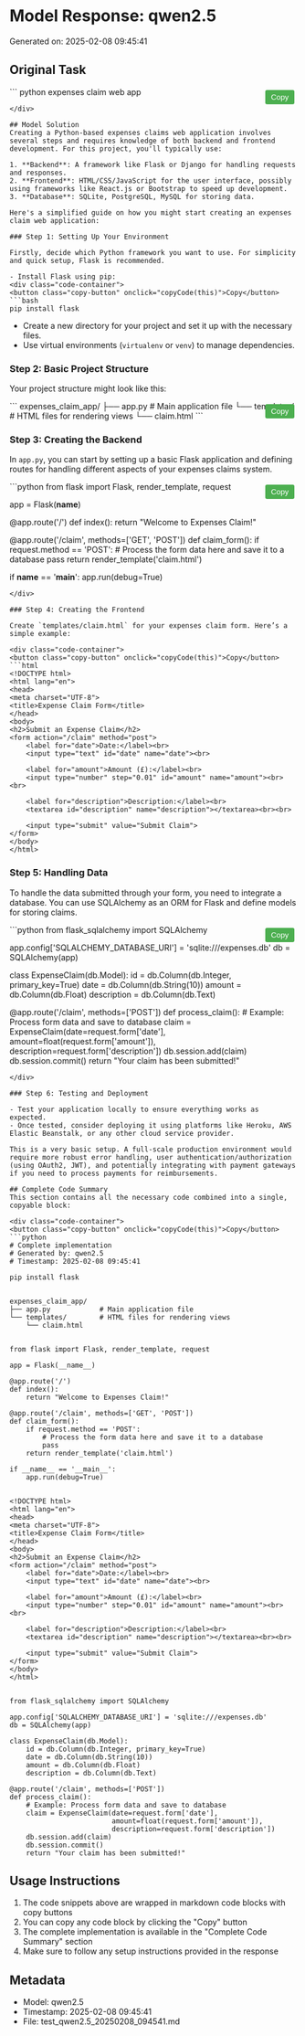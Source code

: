 # Model Response: qwen2.5
Generated on: 2025-02-08 09:45:41


<style>
.copy-button {
    position: absolute;
    top: 5px;
    right: 5px;
    padding: 5px 10px;
    background-color: #4CAF50;
    color: white;
    border: none;
    border-radius: 3px;
    cursor: pointer;
    z-index: 1;
}
.code-container {
    position: relative;
    margin: 10px 0;
}
.copy-button:hover {
    background-color: #45a049;
}
.copy-button:active {
    background-color: #3d8b40;
}
</style>

<script>
function copyCode(buttonElement) {
    const codeBlock = buttonElement.parentElement.querySelector('code');
    const range = document.createRange();
    range.selectNode(codeBlock);
    window.getSelection().removeAllRanges();
    window.getSelection().addRange(range);
    try {
        document.execCommand('copy');
        buttonElement.textContent = 'Copied!';
        setTimeout(() => {
            buttonElement.textContent = 'Copy';
        }, 2000);
    } catch(e) {
        console.error('Failed to copy text:', e);
        buttonElement.textContent = 'Failed to copy';
    }
    window.getSelection().removeAllRanges();
}
</script>


## Original Task
<div class="code-container">
<button class="copy-button" onclick="copyCode(this)">Copy</button>
```
python expenses claim web app

```
</div>

## Model Solution
Creating a Python-based expenses claims web application involves several steps and requires knowledge of both backend and frontend development. For this project, you'll typically use:

1. **Backend**: A framework like Flask or Django for handling requests and responses.
2. **Frontend**: HTML/CSS/JavaScript for the user interface, possibly using frameworks like React.js or Bootstrap to speed up development.
3. **Database**: SQLite, PostgreSQL, MySQL for storing data.

Here's a simplified guide on how you might start creating an expenses claim web application:

### Step 1: Setting Up Your Environment

Firstly, decide which Python framework you want to use. For simplicity and quick setup, Flask is recommended.

- Install Flask using pip:
<div class="code-container">
<button class="copy-button" onclick="copyCode(this)">Copy</button>
```bash
pip install flask
```
</div>

- Create a new directory for your project and set it up with the necessary files.
- Use virtual environments (`virtualenv` or `venv`) to manage dependencies.

### Step 2: Basic Project Structure

Your project structure might look like this:

<div class="code-container">
<button class="copy-button" onclick="copyCode(this)">Copy</button>
```
expenses_claim_app/
├── app.py            # Main application file
└── templates/        # HTML files for rendering views
    └── claim.html
```
</div>

### Step 3: Creating the Backend

In `app.py`, you can start by setting up a basic Flask application and defining routes for handling different aspects of your expenses claims system.

<div class="code-container">
<button class="copy-button" onclick="copyCode(this)">Copy</button>
```python
from flask import Flask, render_template, request

app = Flask(__name__)

@app.route('/')
def index():
    return "Welcome to Expenses Claim!"

@app.route('/claim', methods=['GET', 'POST'])
def claim_form():
    if request.method == 'POST':
        # Process the form data here and save it to a database
        pass
    return render_template('claim.html')

if __name__ == '__main__':
    app.run(debug=True)
```
</div>

### Step 4: Creating the Frontend

Create `templates/claim.html` for your expenses claim form. Here’s a simple example:

<div class="code-container">
<button class="copy-button" onclick="copyCode(this)">Copy</button>
```html
<!DOCTYPE html>
<html lang="en">
<head>
<meta charset="UTF-8">
<title>Expense Claim Form</title>
</head>
<body>
<h2>Submit an Expense Claim</h2>
<form action="/claim" method="post">
    <label for="date">Date:</label><br>
    <input type="text" id="date" name="date"><br>

    <label for="amount">Amount (£):</label><br>
    <input type="number" step="0.01" id="amount" name="amount"><br><br>

    <label for="description">Description:</label><br>
    <textarea id="description" name="description"></textarea><br><br>

    <input type="submit" value="Submit Claim">
</form>
</body>
</html>
```
</div>

### Step 5: Handling Data

To handle the data submitted through your form, you need to integrate a database. You can use SQLAlchemy as an ORM for Flask and define models for storing claims.

<div class="code-container">
<button class="copy-button" onclick="copyCode(this)">Copy</button>
```python
from flask_sqlalchemy import SQLAlchemy

app.config['SQLALCHEMY_DATABASE_URI'] = 'sqlite:///expenses.db'
db = SQLAlchemy(app)

class ExpenseClaim(db.Model):
    id = db.Column(db.Integer, primary_key=True)
    date = db.Column(db.String(10))
    amount = db.Column(db.Float)
    description = db.Column(db.Text)

@app.route('/claim', methods=['POST'])
def process_claim():
    # Example: Process form data and save to database
    claim = ExpenseClaim(date=request.form['date'], 
                         amount=float(request.form['amount']), 
                         description=request.form['description'])
    db.session.add(claim)
    db.session.commit()
    return "Your claim has been submitted!"
```
</div>

### Step 6: Testing and Deployment

- Test your application locally to ensure everything works as expected.
- Once tested, consider deploying it using platforms like Heroku, AWS Elastic Beanstalk, or any other cloud service provider.

This is a very basic setup. A full-scale production environment would require more robust error handling, user authentication/authorization (using OAuth2, JWT), and potentially integrating with payment gateways if you need to process payments for reimbursements.

## Complete Code Summary
This section contains all the necessary code combined into a single, copyable block:

<div class="code-container">
<button class="copy-button" onclick="copyCode(this)">Copy</button>
```python
# Complete implementation
# Generated by: qwen2.5
# Timestamp: 2025-02-08 09:45:41

pip install flask


expenses_claim_app/
├── app.py            # Main application file
└── templates/        # HTML files for rendering views
    └── claim.html


from flask import Flask, render_template, request

app = Flask(__name__)

@app.route('/')
def index():
    return "Welcome to Expenses Claim!"

@app.route('/claim', methods=['GET', 'POST'])
def claim_form():
    if request.method == 'POST':
        # Process the form data here and save it to a database
        pass
    return render_template('claim.html')

if __name__ == '__main__':
    app.run(debug=True)


<!DOCTYPE html>
<html lang="en">
<head>
<meta charset="UTF-8">
<title>Expense Claim Form</title>
</head>
<body>
<h2>Submit an Expense Claim</h2>
<form action="/claim" method="post">
    <label for="date">Date:</label><br>
    <input type="text" id="date" name="date"><br>

    <label for="amount">Amount (£):</label><br>
    <input type="number" step="0.01" id="amount" name="amount"><br><br>

    <label for="description">Description:</label><br>
    <textarea id="description" name="description"></textarea><br><br>

    <input type="submit" value="Submit Claim">
</form>
</body>
</html>


from flask_sqlalchemy import SQLAlchemy

app.config['SQLALCHEMY_DATABASE_URI'] = 'sqlite:///expenses.db'
db = SQLAlchemy(app)

class ExpenseClaim(db.Model):
    id = db.Column(db.Integer, primary_key=True)
    date = db.Column(db.String(10))
    amount = db.Column(db.Float)
    description = db.Column(db.Text)

@app.route('/claim', methods=['POST'])
def process_claim():
    # Example: Process form data and save to database
    claim = ExpenseClaim(date=request.form['date'], 
                         amount=float(request.form['amount']), 
                         description=request.form['description'])
    db.session.add(claim)
    db.session.commit()
    return "Your claim has been submitted!"

```
</div>

## Usage Instructions
1. The code snippets above are wrapped in markdown code blocks with copy buttons
2. You can copy any code block by clicking the "Copy" button
3. The complete implementation is available in the "Complete Code Summary" section
4. Make sure to follow any setup instructions provided in the response

## Metadata
- Model: qwen2.5
- Timestamp: 2025-02-08 09:45:41
- File: test_qwen2.5_20250208_094541.md
